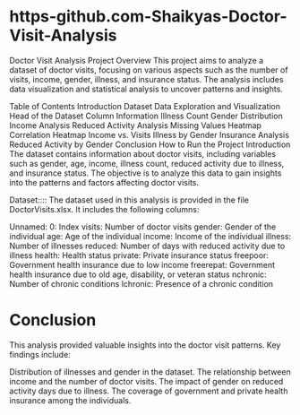 # https-github.com-Shaikyas-Doctor-Visit-Analysis
Doctor Visit Analysis
Project Overview
This project aims to analyze a dataset of doctor visits, focusing on various aspects such as the number of visits, income, gender, illness, and insurance status. The analysis includes data visualization and statistical analysis to uncover patterns and insights.

Table of Contents
Introduction
Dataset
Data Exploration and Visualization
Head of the Dataset
Column Information
Illness Count
Gender Distribution
Income Analysis
Reduced Activity Analysis
Missing Values Heatmap
Correlation Heatmap
Income vs. Visits
Illness by Gender
Insurance Analysis
Reduced Activity by Gender
Conclusion
How to Run the Project
Introduction
The dataset contains information about doctor visits, including variables such as gender, age, income, illness count, reduced activity due to illness, and insurance status. The objective is to analyze this data to gain insights into the patterns and factors affecting doctor visits.

Dataset::::
The dataset used in this analysis is provided in the file DoctorVisits.xlsx. It includes the following columns:

Unnamed: 0: Index
visits: Number of doctor visits
gender: Gender of the individual
age: Age of the individual
income: Income of the individual
illness: Number of illnesses
reduced: Number of days with reduced activity due to illness
health: Health status
private: Private insurance status
freepoor: Government health insurance due to low income
freerepat: Government health insurance due to old age, disability, or veteran status
nchronic: Number of chronic conditions
lchronic: Presence of a chronic condition




# Conclusion
This analysis provided valuable insights into the doctor visit patterns. 
Key findings include:

Distribution of illnesses and gender in the dataset.
The relationship between income and the number of doctor visits.
The impact of gender on reduced activity days due to illness.
The coverage of government and private health insurance among the individuals.
